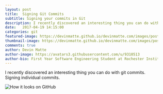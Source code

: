 ```yaml
---
layout: post
title:  Signing Git Commits
subtitle: Signing your commits in Git
description: I recently discovered an interesting thing you can do with git commits. Signing individual commits.
date:   2017-04-19 14:15:00
categories: git
featured-image: https://devinmatte.github.io/devinmatte.com/images/posts/2017-04-19-signing-git-commits.jpg
thumbnail-image: https://devinmatte.github.io/devinmatte.com/images/posts/2017-04-19-signing-git-commits.jpg
comments: true
author: Devin Matte
author-image: https://avatars3.githubusercontent.com/u/9310513
author-bio: First Year Software Engineering Student at Rochester Institute of Technology
---
```


I recently discovered an interesting thing you can do with git commits. Signing individual commits.

![How it looks on GitHub](https://devinmatte.github.io/devinmatte.com/images/posts/2017-04-19-signing-git-commits.jpg)